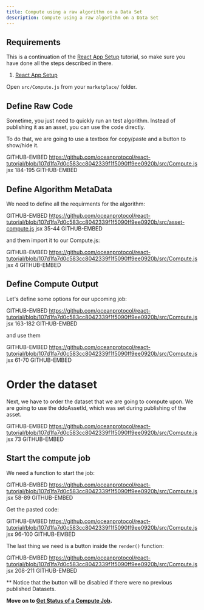 ```yaml
---
title: Compute using a raw algorithm on a Data Set
description: Compute using a raw algorithm on a Data Set
---
```


## Requirements

This is a continuation of the [React App Setup](/tutorials/react-setup/) tutorial, so make sure you have done all the steps described in there.

1. [React App Setup](/tutorials/react-setup/)

Open `src/Compute.js` from your `marketplace/` folder.

## Define Raw Code

Sometime, you just need to quickly run an test algorithm. Instead of publishing it as an asset, you can use the code directly.

To do that, we are going to use a textbox for copy/paste and a button to show/hide it.

GITHUB-EMBED https://github.com/oceanprotocol/react-tutorial/blob/107d1fa7d0c583cc8042339f1f5090ff9ee0920b/src/Compute.js jsx 184-195 GITHUB-EMBED

## Define Algorithm MetaData

We need to define all the requirments for the algorithm:

GITHUB-EMBED https://github.com/oceanprotocol/react-tutorial/blob/107d1fa7d0c583cc8042339f1f5090ff9ee0920b/src/asset-compute.js jsx 35-44 GITHUB-EMBED

and them import it to our Compute.js:

GITHUB-EMBED https://github.com/oceanprotocol/react-tutorial/blob/107d1fa7d0c583cc8042339f1f5090ff9ee0920b/src/Compute.js jsx 4 GITHUB-EMBED


## Define Compute Output

Let's define some options for our upcoming job:

GITHUB-EMBED https://github.com/oceanprotocol/react-tutorial/blob/107d1fa7d0c583cc8042339f1f5090ff9ee0920b/src/Compute.js jsx 163-182 GITHUB-EMBED

and use them

GITHUB-EMBED https://github.com/oceanprotocol/react-tutorial/blob/107d1fa7d0c583cc8042339f1f5090ff9ee0920b/src/Compute.js jsx 61-70 GITHUB-EMBED

# Order the dataset

Next, we have to order the dataset that we are going to compute upon. We are going to use the ddoAssetId, which was set during publishing of the asset.

GITHUB-EMBED https://github.com/oceanprotocol/react-tutorial/blob/107d1fa7d0c583cc8042339f1f5090ff9ee0920b/src/Compute.js jsx 73 GITHUB-EMBED

## Start the compute job

We need a function to start the job:

GITHUB-EMBED https://github.com/oceanprotocol/react-tutorial/blob/107d1fa7d0c583cc8042339f1f5090ff9ee0920b/src/Compute.js jsx 58-89 GITHUB-EMBED

Get the pasted code:

GITHUB-EMBED https://github.com/oceanprotocol/react-tutorial/blob/107d1fa7d0c583cc8042339f1f5090ff9ee0920b/src/Compute.js jsx 96-100 GITHUB-EMBED

The last thing we need is a button inside the `render()` function:

GITHUB-EMBED https://github.com/oceanprotocol/react-tutorial/blob/107d1fa7d0c583cc8042339f1f5090ff9ee0920b/src/Compute.js jsx 208-211 GITHUB-EMBED

** Notice that the button will be disabled if there were no previous published Datasets.

**Move on to [Get Status of a Compute Job](react-compute-status).**
